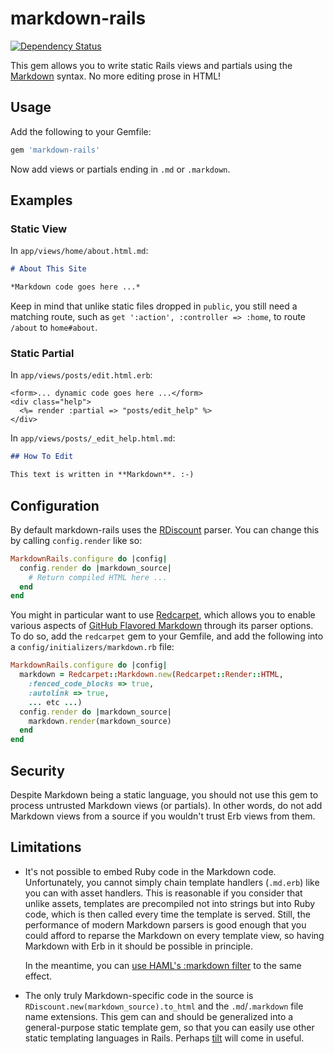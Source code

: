 # markdown-rails

[![Dependency Status](https://gemnasium.com/joliss/markdown-rails.png)](https://gemnasium.com/joliss/markdown-rails)

This gem allows you to write static Rails views and partials using the
[Markdown](http://daringfireball.net/projects/markdown/syntax) syntax. No more
editing prose in HTML!

## Usage

Add the following to your Gemfile:

```ruby
gem 'markdown-rails'
```

Now add views or partials ending in `.md` or `.markdown`.

## Examples

### Static View

In `app/views/home/about.html.md`:

```markdown
# About This Site

*Markdown code goes here ...*
```

Keep in mind that unlike static files dropped in `public`, you still need a
matching route, such as `get ':action', :controller => :home`, to route
`/about` to `home#about`.

### Static Partial

In `app/views/posts/edit.html.erb`:

```erb
<form>... dynamic code goes here ...</form>
<div class="help">
  <%= render :partial => "posts/edit_help" %>
</div>
```

In `app/views/posts/_edit_help.html.md`:

```markdown
## How To Edit

This text is written in **Markdown**. :-)
```

## Configuration

By default markdown-rails uses the
[RDiscount](https://github.com/rtomayko/rdiscount) parser. You can change this
by calling `config.render` like so:

```ruby
MarkdownRails.configure do |config|
  config.render do |markdown_source|
    # Return compiled HTML here ...
  end
end
```

You might in particular want to use
[Redcarpet](https://github.com/tanoku/redcarpet), which allows you to enable
various aspects of [GitHub Flavored
Markdown](http://github.github.com/github-flavored-markdown/) through its
parser options. To do so, add the `redcarpet` gem to your Gemfile, and add the
following into a `config/initializers/markdown.rb` file:

```ruby
MarkdownRails.configure do |config|
  markdown = Redcarpet::Markdown.new(Redcarpet::Render::HTML,
    :fenced_code_blocks => true,
    :autolink => true,
    ... etc ...)
  config.render do |markdown_source|
    markdown.render(markdown_source)
  end
end
```

## Security

Despite Markdown being a static language, you should not use this gem to
process untrusted Markdown views (or partials). In other words, do not add
Markdown views from a source if you wouldn't trust Erb views from them.

## Limitations

*   It's not possible to embed Ruby code in the Markdown code. Unfortunately,
    you cannot simply chain template handlers (`.md.erb`) like you can with
    asset handlers. This is reasonable if you consider that unlike assets,
    templates are precompiled not into strings but into Ruby code, which is
    then called every time the template is served. Still, the performance of
    modern Markdown parsers is good enough that you could afford to reparse the
    Markdown on every template view, so having Markdown with Erb in it should
    be possible in principle.

    In the meantime, you can [use HAML's :markdown
    filter](http://stackoverflow.com/a/4418389/525872) to the same effect.

*   The only truly Markdown-specific code in the source is
    `RDiscount.new(markdown_source).to_html` and the `.md`/`.markdown` file
    name extensions. This gem can and should be generalized into a
    general-purpose static template gem, so that you can easily use other
    static templating languages in Rails. Perhaps
    [tilt](https://github.com/rtomayko/tilt) will come in useful.
